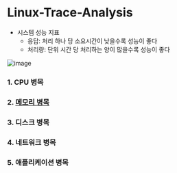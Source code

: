 # Linux-Trace-Analysis

- 시스템 성능 지표
  - 응답: 처리 하나 당 소요시간이 낮을수록 성능이 좋다
  - 처리량: 단위 시간 당 처리하는 양이 많을수록 성능이 좋다

![image](https://user-images.githubusercontent.com/46469385/181674134-2aa6eb77-e04d-48d2-8bae-574b9d87f245.png)

### 1. CPU 병목

### 2. [메모리 병목](https://github.com/sypark9646/Linux-Memory-Analysis-In-AI-Wokload)


### 3. 디스크 병목

### 4. 네트워크 병목

### 5. 애플리케이션 병목
